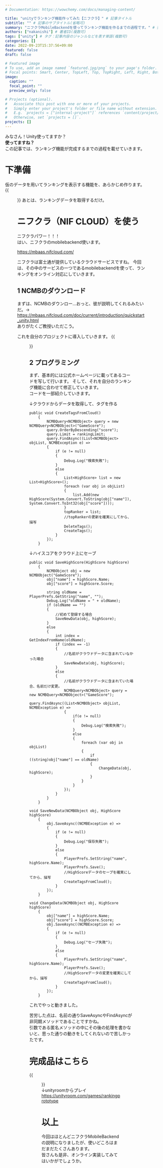 ```yaml
---
# Documentation: https://wowchemy.com/docs/managing-content/

title: "unityでランキング機能作ってみた【ニフクラ】" # 記事タイトル
subtitle: "" # 記事のサブタイトル(省略可)
summary: "ニフクラMobileBackendを使ってランキング機能を作るまでの過程です。" # 要約：記事の中身を端的に表す短い文章
authors: ["nakanishi"] # 著者ID(複数可)
tags: ["unity"] # タグ：記事内容のジャンルなどを表す単語(複数可)
categories: []
date: 2022-09-23T15:37:56+09:00
featured: false
draft: false

# Featured image
# To use, add an image named `featured.jpg/png` to your page's folder.
# Focal points: Smart, Center, TopLeft, Top, TopRight, Left, Right, BottomLeft, Bottom, BottomRight.
image:
  caption: ""
  focal_point: ""
  preview_only: false

# Projects (optional).
#   Associate this post with one or more of your projects.
#   Simply enter your project's folder or file name without extension.
#   E.g. `projects = ["internal-project"]` references `content/project/deep-learning/index.md`.
#   Otherwise, set `projects = []`.
projects: []
---
```

みなさん！Unity使ってますか？<br>
__使ってますね？__<br>
この記事では、ランキング機能が完成するまでの過程を載せていきます。<br>
# 下準備
仮のデータを用いてランキングを表示する機能を、あらかじめ作ります。<br>
{{<figure src="./RankingPrototype_1" title="あらかじめ作ったランキング機能">}}
あとは、ランキングデータを取得するだけ。
# ニフクラ（NIF CLOUD）を使う
ニフクラパワー！！！<br>
はい、ニフクラのmobilebackend使います。<br>

https://mbaas.nifcloud.com/ <br>

ニフクラは富士通が提供しているクラウドサービスですね。
今回は、その中のサービスの一つであるmobilebackendを使って、ランキングをオンライン対応にしていきます。
## 1 NCMBのダウンロード
まずは、NCMBのダウンロー...おっと、彼が説明してくれるみたいだ。-> https://mbaas.nifcloud.com/doc/current/introduction/quickstart_unity.html<br>
ありがたくご教授いただこう。

これを自分のプロジェクトに導入していきます。
{{<figure src="./ScreenShot" title="導入した画像">}}

## 2 プログラミング
まず、基本的には公式ホームページに載ってあるコードを写して行います。
そして、それを自分のランキング機能に合わせて修正していきます。<br>
コードを一部紹介していきます。

↓クラウドからデータを取得して、タグを作る

```c#:
public void CreateTagsFromCloud()
    {
        NCMBQuery<NCMBObject> query = new NCMBQuery<NCMBObject>("GameScore");
        query.OrderByDescending("score");
        query.Limit = rankingLimit;
        query.FindAsync((List<NCMBObject> objList, NCMBException e) =>
        {
            if (e != null)
            {
                Debug.Log("検索失敗");
            }
            else
            {
                List<HighScore> list = new List<HighScore>();
                foreach (var obj in objList)
                {
                    list.Add(new HighScore(System.Convert.ToString(obj["name"]), System.Convert.ToInt32(obj["score"])));
                }
                topRanker = list;
                //topRankerの更新を確実にしてから、描写
                DeleteTags();
                CreateTags();
            }
        });
    }
```

↓ハイスコアをクラウド上にセーブ
```c#:
public void SaveHighScore(HighScore highScore)
    {
        NCMBObject obj = new NCMBObject("GameScore");
        obj["name"] = highScore.Name;
        obj["score"] = highScore.Score;

        string oldName = PlayerPrefs.GetString("name", "");
        Debug.Log("oldName = " + oldName);
        if (oldName == "")
        {
            //初めて登録する場合
            SaveNewData(obj, highScore);
        }
        else
        {
            int index = GetIndexFromName(oldName);
            if (index == -1)
            {
                //名前がクラウドデータに含まれていなかった場合
                SaveNewData(obj, highScore);
            }
            else
            {
                //名前がクラウドデータに含まれていた場合、名前だけ変更。
                NCMBQuery<NCMBObject> query = new NCMBQuery<NCMBObject>("GameScore");
                query.FindAsync((List<NCMBObject> objList, NCMBException e) =>
                {
                    if(e != null)
                    {
                        Debug.Log("検索失敗");
                    }
                    else
                    {
                        foreach (var obj in objList)
                        {
                            if ((string)obj["name"] == oldName)
                            {
                                ChangeData(obj, highScore);
                            }
                        }
                    }
                });
            }
        }
    }

void SaveNewData(NCMBObject obj, HighScore highScore)
    {
        obj.SaveAsync((NCMBException e) =>
        {
            if (e != null)
            {
                Debug.Log("保存失敗");
            }
            else
            {
                PlayerPrefs.SetString("name", highScore.Name);
                PlayerPrefs.Save();
                //HighScoreデータのセーブを確実にしてから、描写
                CreateTagsFromCloud();
            }
        });
    }

void ChangeData(NCMBObject obj, HighScore highScore)
    {
        obj["name"] = highScore.Name;
        obj["score"] = highScore.Score;
        obj.SaveAsync((NCMBException e) =>
        {
            if (e != null)
            {
                Debug.Log("セーブ失敗");
            }
            else
            {
                PlayerPrefs.SetString("name", highScore.Name);
                PlayerPrefs.Save();
                //HighScoreデータの変更を確実にしてから、描写
                CreateTagsFromCloud();
            }
        });
    }
```
これでやっと動きました。

苦労した点は、名前の通りSaveAsyncやFindAsyncが非同期メソッドであることですかね。<br>
引数である匿名メソッドの中にその後の処理を書かないと、思った通りの動きをしてくれないので苦しかったです。<br>
# 完成品はこちら
{{<figure src="./RankingPrototype_2" title="完成したランキング機能">}}<br>
↓unityroomからプレイ
https://unityroom.com/games/rankingprototype
# 以上
今回はほとんどニフクラMobileBackendの説明になりましたが、使いどころはまだまだたくさんあります。<br>
皆さんも是非、オンライン実装してみてはいかがでしょうか。<br>